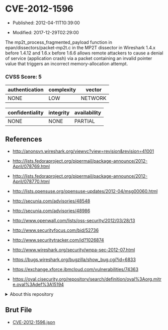 # CVE-2012-1596

- Published: 2012-04-11T10:39:00

- Modified: 2017-12-29T02:29:00

The mp2t_process_fragmented_payload function in epan/dissectors/packet-mp2t.c in the MP2T dissector in Wireshark 1.4.x before 1.4.12 and 1.6.x before 1.6.6 allows remote attackers to cause a denial of service (application crash) via a packet containing an invalid pointer value that triggers an incorrect memory-allocation attempt.

### CVSS Score: **5**

| authentication | complexity | vector |
| --- | --- | --- |
| NONE | LOW | NETWORK |

| confidentiality | integrity | availability |
| --- | --- | --- |
| NONE | NONE | PARTIAL |

## References

* http://anonsvn.wireshark.org/viewvc?view=revision&revision=41001

* http://lists.fedoraproject.org/pipermail/package-announce/2012-April/078769.html

* http://lists.fedoraproject.org/pipermail/package-announce/2012-April/078770.html

* http://lists.opensuse.org/opensuse-updates/2012-04/msg00060.html

* http://secunia.com/advisories/48548

* http://secunia.com/advisories/48986

* http://www.openwall.com/lists/oss-security/2012/03/28/13

* http://www.securityfocus.com/bid/52736

* http://www.securitytracker.com/id?1026874

* http://www.wireshark.org/security/wnpa-sec-2012-07.html

* https://bugs.wireshark.org/bugzilla/show_bug.cgi?id=6833

* https://exchange.xforce.ibmcloud.com/vulnerabilities/74363

* https://oval.cisecurity.org/repository/search/definition/oval%3Aorg.mitre.oval%3Adef%3A15194

<details>
<summary>About this repository</summary> 

  This repository is part of the project [Live Hack CVE](https://github.com/Live-Hack-CVE). Main website can be found [www.live-hack.org](https://www.live-hack.org) 
  
  Made by [Sn0wAlice](https://github.com/Sn0wAlice) for the people that care about security and need to have a feed of the latest CVEs. Hope you enjoy it, don't forget to star the repo and follow me on [Twitter](https://twitter.com/Sn0wAlice) and [Github](https://github.com/Sn0wAlice). And that is my [personnal website](https://www.alice-snow.me/)

  - [Home Page](https://github.com/Live-Hack-CVE)
  - [Framework](https://github.com/Live-Hack-CVE/cve-framework)
  - [CVE database](https://github.com/Live-Hack-CVE/full_database)
  - [Changelog](https://github.com/Live-Hack-CVE/Changelog)
</details>

## Brut File

* [CVE-2012-1596.json](https://raw.githubusercontent.com/Live-Hack-CVE/full_database/main/cves/2012/CVE-2012-1596.json)

